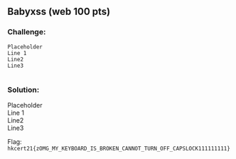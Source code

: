 ## Babyxss (web 100 pts)  
### Challenge:  
```
Placeholder    
Line 1    
Line2    
Line3    
  
```
  
### Solution:  
Placeholder    
Line 1    
Line2    
Line3    
  
  
Flag: `hkcert21{zOMG_MY_KEYBOARD_IS_BROKEN_CANNOT_TURN_OFF_CAPSLOCK111111111}`  
  
